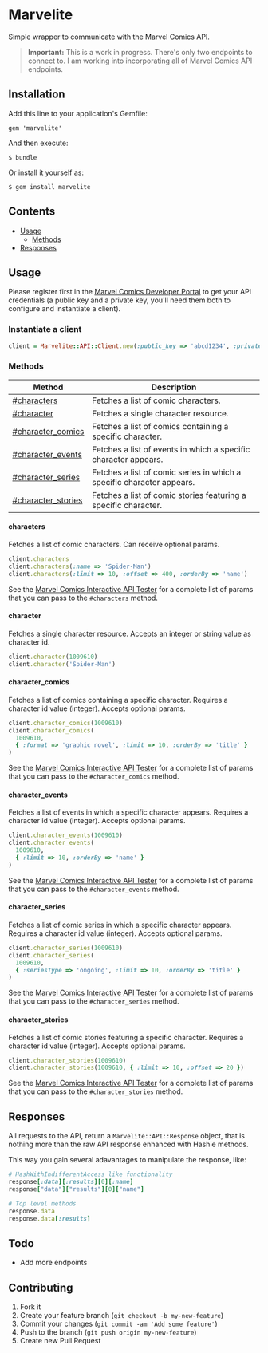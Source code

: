 # Marvelite

Simple wrapper to communicate with the Marvel Comics API.


> **Important:** This is a work in progress. There's only two endpoints to connect to. I am working into incorporating all of Marvel Comics API endpoints.

## Installation

Add this line to your application's Gemfile:

    gem 'marvelite'

And then execute:

    $ bundle

Or install it yourself as:

    $ gem install marvelite

## Contents

* [Usage](#usage)
  * [Methods](#methods)
* [Responses](#responses)


## Usage

Please register first in the [Marvel Comics Developer Portal](http://developer.marvel.com/) to get your API credentials (a public key and a private key, you'll need them both to configure and instantiate a client).

### Instantiate a client

```ruby
client = Marvelite::API::Client.new(:public_key => 'abcd1234', :private_key => '5678efgh')
```

### Methods

| Method | Description |
| ------ | ----------- |
| [#characters](#characters) | Fetches a list of comic characters. |
| [#character](#character) | Fetches a single character resource. |
| [#character_comics](#character_comics) | Fetches a list of comics containing a specific character. |
| [#character_events](#character_events) | Fetches a list of events in which a specific character appears. |
| [#character_series](#character_series) | Fetches a list of comic series in which a specific character appears. |
| [#character_stories](#character_stories) | Fetches a list of comic stories featuring a specific character. |

#### characters
Fetches a list of comic characters. Can receive optional params.
```ruby
client.characters
client.characters(:name => 'Spider-Man')
client.characters(:limit => 10, :offset => 400, :orderBy => 'name')
```


See the [Marvel Comics Interactive API Tester](http://developer.marvel.com/docs#!/public/getCreatorCollection_get_0) for a complete list of params that you can pass to the `#characters` method.

#### character

Fetches a single character resource. Accepts an integer or string value as character id.

```ruby
client.character(1009610)
client.character('Spider-Man')
```

#### character_comics

Fetches a list of comics containing a specific character. Requires a character id value (integer). Accepts optional params.

```ruby
client.character_comics(1009610)
client.character_comics(
  1009610,
  { :format => 'graphic novel', :limit => 10, :orderBy => 'title' }
)
```

See the [Marvel Comics Interactive API Tester](http://developer.marvel.com/docs#!/public/getComicsCharacterCollection_get_2) for a complete list of params that you can pass to the `#character_comics` method.

#### character_events

Fetches a list of events in which a specific character appears. Requires a character id value (integer). Accepts optional params.

```ruby
client.character_events(1009610)
client.character_events(
  1009610,
  { :limit => 10, :orderBy => 'name' }
)
```

See the [Marvel Comics Interactive API Tester](http://developer.marvel.com/docs#!/public/getCharacterEventsCollection_get_3) for a complete list of params that you can pass to the `#character_events` method.


#### character_series

Fetches a list of comic series in which a specific character appears. Requires a character id value (integer). Accepts optional params.

```ruby
client.character_series(1009610)
client.character_series(
  1009610,
  { :seriesType => 'ongoing', :limit => 10, :orderBy => 'title' }
)
```

See the [Marvel Comics Interactive API Tester](http://developer.marvel.com/docs#!/public/getCharacterSeriesCollection_get_4) for a complete list of params that you can pass to the `#character_series` method.


#### character_stories

Fetches a list of comic stories featuring a specific character. Requires a character id value (integer). Accepts optional params.

```ruby
client.character_stories(1009610)
client.character_stories(1009610, { :limit => 10, :offset => 20 })
```

See the [Marvel Comics Interactive API Tester](http://developer.marvel.com/docs#!/public/getCharacterStoryCollection_get_5) for a complete list of params that you can pass to the `#character_stories` method.

## Responses

All requests to the API, return a `Marvelite::API::Response` object, that is nothing more than the raw API response enhanced with Hashie methods.

This way you gain several adavantages to manipulate the response, like:

```ruby
# HashWithIndifferentAccess like functionality
response[:data][:results][0][:name]
response["data"]["results"][0]["name"]

# Top level methods
response.data
response.data[:results]
```



## Todo

* Add more endpoints


## Contributing

1. Fork it
2. Create your feature branch (`git checkout -b my-new-feature`)
3. Commit your changes (`git commit -am 'Add some feature'`)
4. Push to the branch (`git push origin my-new-feature`)
5. Create new Pull Request

